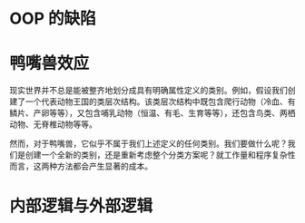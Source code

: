 # OOP 的缺陷

# 鸭嘴兽效应

现实世界并不总是能被整齐地划分成具有明确属性定义的类别。例如，假设我们创建了一个代表动物王国的类层次结构。该类层次结构中既包含爬行动物（冷血、有鳞片、产卵等等），又包含哺乳动物（恒温、有毛、生育等等），还包含鸟类、两栖动物、无脊椎动物等等。

然而，对于鸭嘴兽，它似乎不属于我们上述定义的任何类别。我们要做什么呢？我们是创建一个全新的类别，还是重新考虑整个分类方案呢？就工作量和程序复杂性而言，这两种方法都会产生显著的成本。

# 内部逻辑与外部逻辑
